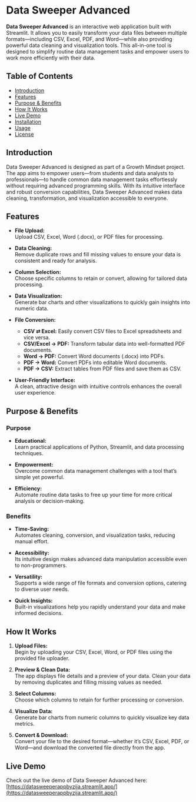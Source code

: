 # Data Sweeper Advanced

**Data Sweeper Advanced** is an interactive web application built with Streamlit. It allows you to easily transform your data files between multiple formats—including CSV, Excel, PDF, and Word—while also providing powerful data cleaning and visualization tools. This all-in-one tool is designed to simplify routine data management tasks and empower users to work more efficiently with their data.

## Table of Contents

- [Introduction](#introduction)
- [Features](#features)
- [Purpose & Benefits](#purpose--benefits)
- [How It Works](#how-it-works)
- [Live Demo](#live-demo)
- [Installation](#installation)
- [Usage](#usage)
- [License](#license)

## Introduction

Data Sweeper Advanced is designed as part of a Growth Mindset project. The app aims to empower users—from students and data analysts to professionals—to handle common data management tasks effortlessly without requiring advanced programming skills. With its intuitive interface and robust conversion capabilities, Data Sweeper Advanced makes data cleaning, transformation, and visualization accessible to everyone.

## Features

- **File Upload:**  
  Upload CSV, Excel, Word (.docx), or PDF files for processing.

- **Data Cleaning:**  
  Remove duplicate rows and fill missing values to ensure your data is consistent and ready for analysis.

- **Column Selection:**  
  Choose specific columns to retain or convert, allowing for tailored data processing.

- **Data Visualization:**  
  Generate bar charts and other visualizations to quickly gain insights into numeric data.

- **File Conversion:**  
  - **CSV ⇄ Excel:** Easily convert CSV files to Excel spreadsheets and vice versa.
  - **CSV/Excel → PDF:** Transform tabular data into well-formatted PDF documents.
  - **Word → PDF:** Convert Word documents (.docx) into PDFs.
  - **PDF → Word:** Convert PDFs into editable Word documents.
  - **PDF → CSV:** Extract tables from PDF files and save them as CSV.

- **User-Friendly Interface:**  
  A clean, attractive design with intuitive controls enhances the overall user experience.

## Purpose & Benefits

### Purpose

- **Educational:**  
  Learn practical applications of Python, Streamlit, and data processing techniques.

- **Empowerment:**  
  Overcome common data management challenges with a tool that’s simple yet powerful.

- **Efficiency:**  
  Automate routine data tasks to free up your time for more critical analysis or decision-making.

### Benefits

- **Time-Saving:**  
  Automates cleaning, conversion, and visualization tasks, reducing manual effort.

- **Accessibility:**  
  Its intuitive design makes advanced data manipulation accessible even to non-programmers.

- **Versatility:**  
  Supports a wide range of file formats and conversion options, catering to diverse user needs.

- **Quick Insights:**  
  Built-in visualizations help you rapidly understand your data and make informed decisions.

## How It Works

1. **Upload Files:**  
   Begin by uploading your CSV, Excel, Word, or PDF files using the provided file uploader.

2. **Preview & Clean Data:**  
   The app displays file details and a preview of your data. Clean your data by removing duplicates and filling missing values as needed.

3. **Select Columns:**  
   Choose which columns to retain for further processing or conversion.

4. **Visualize Data:**  
   Generate bar charts from numeric columns to quickly visualize key data metrics.

5. **Convert & Download:**  
   Convert your file to the desired format—whether it’s CSV, Excel, PDF, or Word—and download the converted file directly from the app.

## Live Demo

Check out the live demo of Data Sweeper Advanced here:  
[https://datasweeperappbyzija.streamlit.app/](https://datasweeperappbyzija.streamlit.app/)

